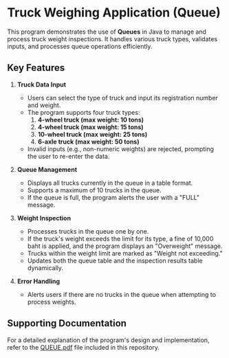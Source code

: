 # Truck Weighing Application (Queue)

This program demonstrates the use of **Queues** in Java to manage and process truck weight inspections. It handles various truck types, validates inputs, and processes queue operations efficiently.

## Key Features
1. **Truck Data Input**
   - Users can select the type of truck and input its registration number and weight.
   - The program supports four truck types:
     1. **4-wheel truck (max weight: 10 tons)**
     2. **4-wheel truck (max weight: 15 tons)**
     3. **10-wheel truck (max weight: 25 tons)**
     4. **6-axle truck (max weight: 50 tons)**
   - Invalid inputs (e.g., non-numeric weights) are rejected, prompting the user to re-enter the data.

2. **Queue Management**
   - Displays all trucks currently in the queue in a table format.
   - Supports a maximum of 10 trucks in the queue.
   - If the queue is full, the program alerts the user with a "FULL" message.

3. **Weight Inspection**
   - Processes trucks in the queue one by one.
   - If the truck's weight exceeds the limit for its type, a fine of 10,000 baht is applied, and the program displays an "Overweight" message.
   - Trucks within the weight limit are marked as "Weight not exceeding."
   - Updates both the queue table and the inspection results table dynamically.

4. **Error Handling**
   - Alerts users if there are no trucks in the queue when attempting to process weights.

## Supporting Documentation
For a detailed explanation of the program's design and implementation, refer to the [QUEUE.pdf](./QUEUE.pdf) file included in this repository.
